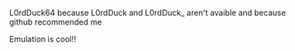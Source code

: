 L0rdDuck64 because L0rdDuck and L0rdDuck_ aren't
avaible and because github recommended me

Emulation is cool!!
